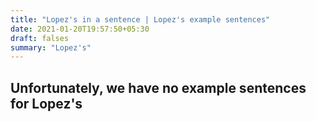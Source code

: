 ```yaml
---
title: "Lopez's in a sentence | Lopez's example sentences"
date: 2021-01-20T19:57:50+05:30
draft: falses
summary: "Lopez's"
---
```

## Unfortunately, we have no example sentences for Lopez's                 
